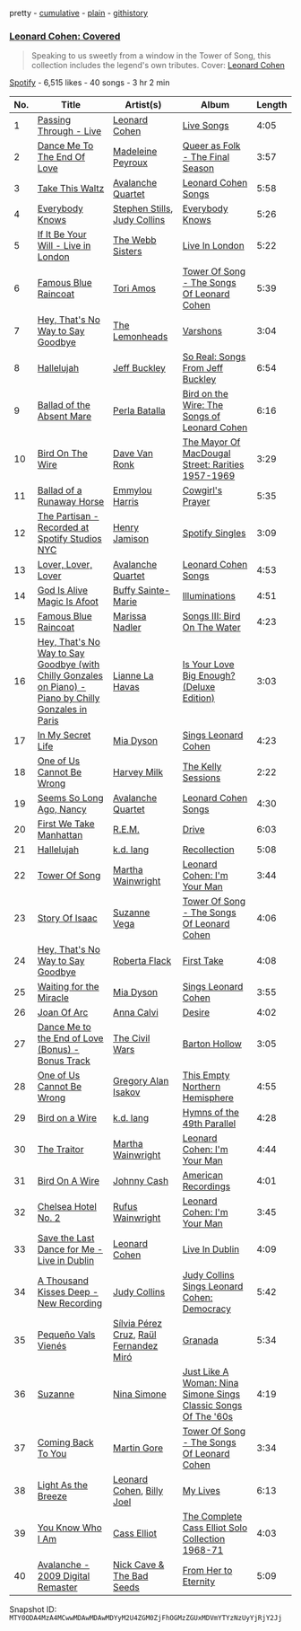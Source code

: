 pretty - [cumulative](/playlists/cumulative/37i9dQZF1DWX8N4beMj76D.md) - [plain](/playlists/plain/37i9dQZF1DWX8N4beMj76D) - [githistory](https://github.githistory.xyz/mackorone/spotify-playlist-archive/blob/main/playlists/plain/37i9dQZF1DWX8N4beMj76D)

### [Leonard Cohen: Covered](https://open.spotify.com/playlist/37i9dQZF1DWX8N4beMj76D)

> Speaking to us sweetly from a window in the Tower of Song, this collection includes the legend's own tributes\. Cover: <a href="spotify:artist:5l8VQNuIg0turYE1VtM9zV">Leonard Cohen</a>

[Spotify](https://open.spotify.com/user/spotify) - 6,515 likes - 40 songs - 3 hr 2 min

| No. | Title | Artist(s) | Album | Length |
|---|---|---|---|---|
| 1 | [Passing Through \- Live](https://open.spotify.com/track/28ToQqj0nuWMDPvGhCTL0I) | [Leonard Cohen](https://open.spotify.com/artist/5l8VQNuIg0turYE1VtM9zV) | [Live Songs](https://open.spotify.com/album/2E0441zcodrrkrNiffdEiC) | 4:05 |
| 2 | [Dance Me To The End Of Love](https://open.spotify.com/track/4gBdOhWJpOZBTx0fsreDcM) | [Madeleine Peyroux](https://open.spotify.com/artist/7nXyULtoL8k7wP9l6kg8Ef) | [Queer as Folk \- The Final Season](https://open.spotify.com/album/1MvhUanwf3vj9377tOezPi) | 3:57 |
| 3 | [Take This Waltz](https://open.spotify.com/track/5HbdrCvl89PkwNoOI0sBdZ) | [Avalanche Quartet](https://open.spotify.com/artist/6HNv1bfHdugE8iUxdKF2fd) | [Leonard Cohen Songs](https://open.spotify.com/album/2YDw6OjWg3Mg2ArLCful7j) | 5:58 |
| 4 | [Everybody Knows](https://open.spotify.com/track/7arMFVCLQ4h0B3lIZITEdY) | [Stephen Stills](https://open.spotify.com/artist/4WlSvDKaq1PA2Nr7cCIPxX), [Judy Collins](https://open.spotify.com/artist/5yzE49FicYiSxN61oaxkNn) | [Everybody Knows](https://open.spotify.com/album/6pEDpmpeGLfIX8fGi4OzOo) | 5:26 |
| 5 | [If It Be Your Will \- Live in London](https://open.spotify.com/track/3KHOvvqXEy6jjh2x32wxsv) | [The Webb Sisters](https://open.spotify.com/artist/5WVYK25IDrN0y1ExA69Lr7) | [Live In London](https://open.spotify.com/album/6fxtsivPKNtNAAaMwfjP1K) | 5:22 |
| 6 | [Famous Blue Raincoat](https://open.spotify.com/track/23LCJxdqRMYlnVj5Qg5JuU) | [Tori Amos](https://open.spotify.com/artist/1KsASRNugxU85T0u6zSg32) | [Tower Of Song \- The Songs Of Leonard Cohen](https://open.spotify.com/album/69XAWWXjY1Cmm8qthc7Gef) | 5:39 |
| 7 | [Hey, That's No Way to Say Goodbye](https://open.spotify.com/track/37SOCw0xhKNYTKza2Qxils) | [The Lemonheads](https://open.spotify.com/artist/6w7fc6IZlo5zwBaKT5jU1X) | [Varshons](https://open.spotify.com/album/3SCGLOlBFQ7Xkml5r1m4nL) | 3:04 |
| 8 | [Hallelujah](https://open.spotify.com/track/5qv0ohJV2QNwga79jLNDYQ) | [Jeff Buckley](https://open.spotify.com/artist/3nnQpaTvKb5jCQabZefACI) | [So Real: Songs From Jeff Buckley](https://open.spotify.com/album/2zfb6rtqx4GM3V65hhsCMY) | 6:54 |
| 9 | [Ballad of the Absent Mare](https://open.spotify.com/track/7j82hjfoBR7CB8WlxpZxTC) | [Perla Batalla](https://open.spotify.com/artist/4WbqfrEOTC6kNYOeDMDVOd) | [Bird on the Wire: The Songs of Leonard Cohen](https://open.spotify.com/album/6YlhxSzPNNYIlErdM55joz) | 6:16 |
| 10 | [Bird On The Wire](https://open.spotify.com/track/3UvXtf3ZXjmFDB3QSY4iXL) | [Dave Van Ronk](https://open.spotify.com/artist/6QmHysWvckkQR74oxmLmtz) | [The Mayor Of MacDougal Street: Rarities 1957\-1969](https://open.spotify.com/album/7ppsSKyut4ssQyxbju7itg) | 3:29 |
| 11 | [Ballad of a Runaway Horse](https://open.spotify.com/track/4fuNvXnEfvtHtdNFdsVcRB) | [Emmylou Harris](https://open.spotify.com/artist/5s6TJEuHTr9GR894wc6VfP) | [Cowgirl's Prayer](https://open.spotify.com/album/7CMJy2xY33K9LBVdnlADdC) | 5:35 |
| 12 | [The Partisan \- Recorded at Spotify Studios NYC](https://open.spotify.com/track/2xMzN3uUtCxyHpR5L8Tril) | [Henry Jamison](https://open.spotify.com/artist/2XdtmipGVPmA62ptDgX8QC) | [Spotify Singles](https://open.spotify.com/album/4jnG99bP9dsXWi49WeEKIr) | 3:09 |
| 13 | [Lover, Lover, Lover](https://open.spotify.com/track/4DDEnYmk3KXcLRlaKjcwTe) | [Avalanche Quartet](https://open.spotify.com/artist/6HNv1bfHdugE8iUxdKF2fd) | [Leonard Cohen Songs](https://open.spotify.com/album/3qsupmBvSnaBFalgjKKGkp) | 4:53 |
| 14 | [God Is Alive Magic Is Afoot](https://open.spotify.com/track/4K3glAui6GSMQfYWxC0qy9) | [Buffy Sainte\-Marie](https://open.spotify.com/artist/5exO2eW84QucBhrRhcK76x) | [Illuminations](https://open.spotify.com/album/2tvwygeYPGjkOaIBQCwqHh) | 4:51 |
| 15 | [Famous Blue Raincoat](https://open.spotify.com/track/1EWkznwDZmrbqc1nOX8B66) | [Marissa Nadler](https://open.spotify.com/artist/5zjaF8JUdylMWrA7AVo3hJ) | [Songs III: Bird On The Water](https://open.spotify.com/album/2bZk1KTJIY6LmnQN7QIqF5) | 4:23 |
| 16 | [Hey, That's No Way to Say Goodbye \(with Chilly Gonzales on Piano\) \- Piano by Chilly Gonzales in Paris](https://open.spotify.com/track/0mblDBhfX2SCQu2SbwTMgp) | [Lianne La Havas](https://open.spotify.com/artist/2RP4pPHTXlQpDnO9LvR7Yt) | [Is Your Love Big Enough? \(Deluxe Edition\)](https://open.spotify.com/album/3S7PPQijoPQ8ASlHl6LsJ9) | 3:03 |
| 17 | [In My Secret Life](https://open.spotify.com/track/32F81jpaJG7O6EZuXQDvrk) | [Mia Dyson](https://open.spotify.com/artist/5QSZl73T85ZpZGAHSDIED6) | [Sings Leonard Cohen](https://open.spotify.com/album/2BSbmGjxoMcfJC6RG6gf0B) | 4:23 |
| 18 | [One of Us Cannot Be Wrong](https://open.spotify.com/track/611gH5bqdrgHpNf7JkcE1V) | [Harvey Milk](https://open.spotify.com/artist/0U06WlIl1leJMEHBf7WAwR) | [The Kelly Sessions](https://open.spotify.com/album/3PeIUnA8sZ1lubjS1zjE8D) | 2:22 |
| 19 | [Seems So Long Ago, Nancy](https://open.spotify.com/track/7bvWQhPVCyzfnnVGUQRWrw) | [Avalanche Quartet](https://open.spotify.com/artist/6HNv1bfHdugE8iUxdKF2fd) | [Leonard Cohen Songs](https://open.spotify.com/album/2YDw6OjWg3Mg2ArLCful7j) | 4:30 |
| 20 | [First We Take Manhattan](https://open.spotify.com/track/49xcRJXZJpdXC7eqtmWRti) | [R.E.M.](https://open.spotify.com/artist/4KWTAlx2RvbpseOGMEmROg) | [Drive](https://open.spotify.com/album/2kul45D9k88GoXTx5Bm1YK) | 6:03 |
| 21 | [Hallelujah](https://open.spotify.com/track/5S0pF13mOsTnYweFwFy4D0) | [k.d\. lang](https://open.spotify.com/artist/6W1BHDF0T4a4KYcSwzD586) | [Recollection](https://open.spotify.com/album/22TXLyA5GOT19O9hIdAHLE) | 5:08 |
| 22 | [Tower Of Song](https://open.spotify.com/track/1NpNxgzZRCPIbtXHmWX9dV) | [Martha Wainwright](https://open.spotify.com/artist/67pQ8Yr09zDDzzwWw3EG9R) | [Leonard Cohen: I'm Your Man](https://open.spotify.com/album/1tz7sH3oRuXs7jNyWzdIQR) | 3:44 |
| 23 | [Story Of Isaac](https://open.spotify.com/track/2DQGsNHnqxDuI9bGnGI9uH) | [Suzanne Vega](https://open.spotify.com/artist/3X0tJzVYoWlfjLYI0Ridsw) | [Tower Of Song \- The Songs Of Leonard Cohen](https://open.spotify.com/album/69XAWWXjY1Cmm8qthc7Gef) | 4:06 |
| 24 | [Hey, That's No Way to Say Goodbye](https://open.spotify.com/track/130dKZhza6XRe8WSBl1nsu) | [Roberta Flack](https://open.spotify.com/artist/0W498bDDNlJIrYMKXdpLHA) | [First Take](https://open.spotify.com/album/2ARWEOvaUgm4FSj25MpY6F) | 4:08 |
| 25 | [Waiting for the Miracle](https://open.spotify.com/track/1uLscO7IxLWSBmgLbMObBw) | [Mia Dyson](https://open.spotify.com/artist/5QSZl73T85ZpZGAHSDIED6) | [Sings Leonard Cohen](https://open.spotify.com/album/2BSbmGjxoMcfJC6RG6gf0B) | 3:55 |
| 26 | [Joan Of Arc](https://open.spotify.com/track/4TtTWypT6b5usypltgEMvn) | [Anna Calvi](https://open.spotify.com/artist/50sSN9E5i4DJzYDclAXlSo) | [Desire](https://open.spotify.com/album/0PZoALjcGxhwDdIQzpESsO) | 4:02 |
| 27 | [Dance Me to the End of Love \(Bonus\) \- Bonus Track](https://open.spotify.com/track/6tZAbv5JEsfqjTpkBOrLje) | [The Civil Wars](https://open.spotify.com/artist/6J7rw7NELJUCThPbAfyLIE) | [Barton Hollow](https://open.spotify.com/album/6yCzOeJHgOnJBP3K6IDPIV) | 3:05 |
| 28 | [One of Us Cannot Be Wrong](https://open.spotify.com/track/2fmeEE8cOgVqUDU9foMVTj) | [Gregory Alan Isakov](https://open.spotify.com/artist/5sXaGoRLSpd7VeyZrLkKwt) | [This Empty Northern Hemisphere](https://open.spotify.com/album/06UoTVgpPiGnRPGjowrG3g) | 4:55 |
| 29 | [Bird on a Wire](https://open.spotify.com/track/53WJ6eGjiUvlqniOj6fsr2) | [k.d\. lang](https://open.spotify.com/artist/6W1BHDF0T4a4KYcSwzD586) | [Hymns of the 49th Parallel](https://open.spotify.com/album/7aTcKEqDqi1NoR2RggubbX) | 4:28 |
| 30 | [The Traitor](https://open.spotify.com/track/0a3wNNd7UI9wWJvVW4lFD1) | [Martha Wainwright](https://open.spotify.com/artist/67pQ8Yr09zDDzzwWw3EG9R) | [Leonard Cohen: I'm Your Man](https://open.spotify.com/album/1tz7sH3oRuXs7jNyWzdIQR) | 4:44 |
| 31 | [Bird On A Wire](https://open.spotify.com/track/7gPOHdd9ATgveYMpxcSdZQ) | [Johnny Cash](https://open.spotify.com/artist/6kACVPfCOnqzgfEF5ryl0x) | [American Recordings](https://open.spotify.com/album/3yrnapvgTqeYGZKPxozcUl) | 4:01 |
| 32 | [Chelsea Hotel No\. 2](https://open.spotify.com/track/7nlbvD4fO9D3aocMGkiYxq) | [Rufus Wainwright](https://open.spotify.com/artist/2PfBzriIMRsCXPDtSy9vg8) | [Leonard Cohen: I'm Your Man](https://open.spotify.com/album/1tz7sH3oRuXs7jNyWzdIQR) | 3:45 |
| 33 | [Save the Last Dance for Me \- Live in Dublin](https://open.spotify.com/track/4gF4435jcJGLXvQe7hovtp) | [Leonard Cohen](https://open.spotify.com/artist/5l8VQNuIg0turYE1VtM9zV) | [Live In Dublin](https://open.spotify.com/album/4CKs4nbhva7asiYqsZpMOi) | 4:09 |
| 34 | [A Thousand Kisses Deep \- New Recording](https://open.spotify.com/track/0DYMn3FBYloHiTqiCTDIB9) | [Judy Collins](https://open.spotify.com/artist/5yzE49FicYiSxN61oaxkNn) | [Judy Collins Sings Leonard Cohen: Democracy](https://open.spotify.com/album/7Ferd5c8F0JJOptUiMmxqZ) | 5:42 |
| 35 | [Pequeño Vals Vienés](https://open.spotify.com/track/6t2vcP38D08xYdioGyOUC6) | [Sílvia Pérez Cruz](https://open.spotify.com/artist/7qJXYbBDibZ1Zixi89aUnw), [Raül Fernandez Miró](https://open.spotify.com/artist/1jIEmZJNXh1TT7hBjCMSy2) | [Granada](https://open.spotify.com/album/6d0iojYCEgb4D1L9zUFrdV) | 5:34 |
| 36 | [Suzanne](https://open.spotify.com/track/73Nr0OjKNWybcYvJXeO9nN) | [Nina Simone](https://open.spotify.com/artist/7G1GBhoKtEPnP86X2PvEYO) | [Just Like A Woman: Nina Simone Sings Classic Songs Of The '60s](https://open.spotify.com/album/5iFgWpYe8TI36apXgwlJlR) | 4:19 |
| 37 | [Coming Back To You](https://open.spotify.com/track/5PWUPQ1WHgG7Hk6MIShMd1) | [Martin Gore](https://open.spotify.com/artist/6KQQ6ka4Thwww3kjYqrG0F) | [Tower Of Song \- The Songs Of Leonard Cohen](https://open.spotify.com/album/69XAWWXjY1Cmm8qthc7Gef) | 3:34 |
| 38 | [Light As the Breeze](https://open.spotify.com/track/66hjGTu0eQpAQKsgVYN4qZ) | [Leonard Cohen](https://open.spotify.com/artist/5l8VQNuIg0turYE1VtM9zV), [Billy Joel](https://open.spotify.com/artist/6zFYqv1mOsgBRQbae3JJ9e) | [My Lives](https://open.spotify.com/album/5nWLdbqnLvx8z8vpzWuwcg) | 6:13 |
| 39 | [You Know Who I Am](https://open.spotify.com/track/2XGxZZpv8pae2CY18mVK6P) | [Cass Elliot](https://open.spotify.com/artist/5jX7X3kRkfJTRqAdT7RcHk) | [The Complete Cass Elliot Solo Collection 1968\-71](https://open.spotify.com/album/2TUNlZmOj0mzu9oLR9D3Gb) | 4:03 |
| 40 | [Avalanche \- 2009 Digital Remaster](https://open.spotify.com/track/161Snz3Z1f5rMQf8QtAiT3) | [Nick Cave & The Bad Seeds](https://open.spotify.com/artist/4UXJsSlnKd7ltsrHebV79Q) | [From Her to Eternity](https://open.spotify.com/album/5hhdO54QXmZi6038QpGlMQ) | 5:09 |

Snapshot ID: `MTY0ODA4MzA4MCwwMDAwMDAwMDYyM2U4ZGM0ZjFhOGMzZGUxMDVmYTYzNzUyYjRjY2Jj`
